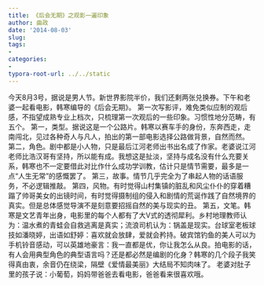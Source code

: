 ```yaml
---
title: 《后会无期》之观影一遍印象
author: 曲政
date: '2014-08-03'
slug: 
tags:
- 
categories:
- 
typora-root-url: ../../static
---
```



今天8月3号，据说是男人节。新世界影院半价，我们还剩两张兑换券。下午和老婆一起看电影，韩寒编导的《后会无期》。
第一次写影评，难免类似应制的观后感，不指望成熟专业上档次，只梳理第一次观后的一些印象。习惯性地分范畴，有五个。
第一，类型。据说这是一个公路片。韩寒以赛车手的身份，东奔西走，走南闯北，见过各种奇人与凡人，拍出的第一部电影选择公路做背景，自然而然。
第二，角色。剧中都是小人物，只是最后江河老师出书出名成了作家。老婆说江河老师比浩汉哥有坚持，所以能有成。我想这是扯淡，坚持与成名没有什么充要关系，韩寒也不一定要借此对比作什么成功学训教，估计只是情节需要，最多是一点“人生无常”的感慨罢了。
第三，故事。情节几乎完全为了串起人物的话语服务，不必逻辑推敲。
第四，风物。有时觉得山村集镇的脏乱和风尘仆仆的穿着糟蹋了帅哥美女的出镜时间，有时觉得摄制组的侵入和剧情的荒诞作践了自然境界的真实。但是总体感觉导演不是刻意要招摇自然的美与现实的丑。
第五，文笔。韩寒是文艺青年出身，电影里的每个人都有了大V式的透彻犀利。乡村地理教师认为：温水煮的青蛙会自救逃离是真实；流浪司机认为：锅盖是现实。台球室老板球技如潘晓婷，出语如舒婷：喜欢就会放肆，爱就会矜持。破宾馆钓鱼的美人可以为手机铃音感动，可以英雄地豪言：我一直都是优，你让我怎么从良。拍电影的话，有人会用典型角色的典型语言吗？还是都必然是编剧的化身？韩寒的几个段子我笑得真由衷，余音仍在绕梁，隔壁《爱情最美丽》大结局不知肉味了。
老婆对肚子里的孩子说：小葡萄，妈妈带爸爸去看电影，爸爸看来很喜欢哦。